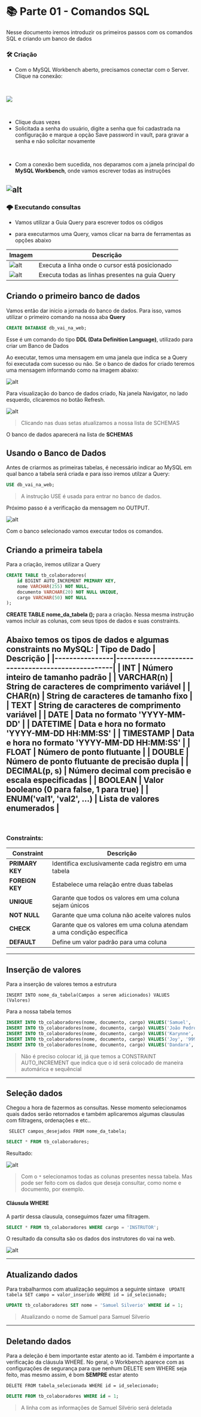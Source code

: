 # :books: Parte 01 - Comandos SQL

Nesse documento iremos introduzir os primeiros passos com os comandos SQL e criando um banco de dados


### :hammer_and_wrench: Criação 
- Com o MySQL Workbench aberto, precisamos conectar com o Server. Clique na conexão:
 <Br>

![](../assets/Imagem%20Instalações/48.png)

<br>

 - Clique duas vezes 
 - Solicitada a senha do usuário, digite a senha que foi cadastrada na configuração e marque a opção Save password in vault, para gravar a senha e não solicitar novamente
  
<br>

- Com a conexão bem sucedida, nos deparamos com a janela principal do **MySQL Workbench**, onde vamos escrever todas as instruções

![alt](../assets/BD/homeQueryGuide.png)
---

### 🌩️ Executando consultas
- Vamos utilizar a Guia Query para escrever todos os códigos


- para executarmos uma Query, vamos clicar na barra de ferramentas as opções abaixo
  
| Imagem | Descrição                                        |
|----------------|--------------------------------------------------|
|![alt](../assets/BD/oneLine.png)    | Executa a linha onde o cursor está posicionado                |
| ![alt](../assets/BD/allLine.png) | Executa todas as linhas presentes na guia Query     |

## Criando o primeiro banco de dados

Vamos então dar inicio a jornada do banco de dados. Para isso, vamos utilizar o primeiro comando na nossa aba **Query**

```SQL
CREATE DATABASE db_vai_na_web;
```

Esse é um comando do tipo **DDL (Data Definition Language)**, utilizado para criar um Banco de Dados

Ao executar, temos uma mensagem em uma janela que indica se a Query foi executada com sucesso ou não. Se o banco de dados for criado teremos uma mensagem informando como na imagem abaixo: 

![alt](../assets/BD/querySucess.png)

Para visualização do banco de dados criado, Na janela Navigator, no lado esquerdo, clicaremos no botão Refresh.

![alt](../assets/BD/navigator.png)

>Clicando nas duas setas atualizamos a nossa lista de SCHEMAS

O banco de dados aparecerá na lista de **SCHEMAS**

## Usando o Banco de Dados
Antes de criarmos as primeiras tabelas, é necessário indicar ao MySQL em qual banco a tabela será criada e para isso iremos utilzar a Query:

```SQL
USE db_vai_na_web;
``` 
> A instrução USE é usada para entrar no banco de dados.

Próximo passo é a verificação da mensagem no OUTPUT. 

![alt](../assets/BD/useDB.png)

Com o banco selecionado vamos executar todos os comandos.

## Criando a primeira tabela

Para a criação, iremos utilizar a Query

```SQL
CREATE TABLE tb_colaboradores(
    id BIGINT AUTO_INCREMENT PRIMARY KEY,
    nome VARCHAR(255) NOT NULL,
    documento VARCHAR(20) NOT NULL UNIQUE,
    cargo VARCHAR(50) NOT NULL
);
```
 **CREATE TABLE** **nome_da_tabela ();** para a criação. Nessa mesma instrução vamos incluir as colunas, com seus tipos de dados e suas constraints.

 Abaixo temos os **tipos de dados** e algumas **constraints** no MySQL:
 | Tipo de Dado   | Descrição                                        |
|----------------|--------------------------------------------------|
| **INT**        | Número inteiro de tamanho padrão                 |
| **VARCHAR(n)** | String de caracteres de comprimento variável     |
| **CHAR(n)**    | String de caracteres de tamanho fixo             |
| **TEXT**       | String de caracteres de comprimento variável     |
| **DATE**       | Data no formato 'YYYY-MM-DD'                     |
| **DATETIME**   | Data e hora no formato 'YYYY-MM-DD HH:MM:SS'     |
| **TIMESTAMP**  | Data e hora no formato 'YYYY-MM-DD HH:MM:SS'     |
| **FLOAT**      | Número de ponto flutuante                        |
| **DOUBLE**     | Número de ponto flutuante de precisão dupla      |
| **DECIMAL(p, s)** | Número decimal com precisão e escala especificadas |
| **BOOLEAN**    | Valor booleano (0 para false, 1 para true)       |
| **ENUM('val1', 'val2', ...)** | Lista de valores enumerados            |
---
<br>

### **Constraints**:
| Constraint          | Descrição                                             |
|---------------------|-------------------------------------------------------|
| **PRIMARY KEY**     | Identifica exclusivamente cada registro em uma tabela |
| **FOREIGN KEY**     | Estabelece uma relação entre duas tabelas            |
| **UNIQUE**          | Garante que todos os valores em uma coluna sejam únicos |
| **NOT NULL**        | Garante que uma coluna não aceite valores nulos      |
| **CHECK**           | Garante que os valores em uma coluna atendam a uma condição específica |
| **DEFAULT**         | Define um valor padrão para uma coluna               |

---

## Inserção de valores

Para a inserção de valores temos a estrutura

`INSERT INTO nome_da_tabela(Campos a serem adicionados) VALUES (Valores)`

Para a nossa tabela temos

```SQL
INSERT INTO tb_colaboradores(nome, documento, cargo) VALUES('Samuel', '111.222.333-44', 'INSTRUTOR');
INSERT INTO tb_colaboradores(nome, documento, cargo) VALUES('João Pedro', '222.111.444-12', 'INSTRUTOR');
INSERT INTO tb_colaboradores(nome, documento, cargo) VALUES('Karynne', '555.222.111-90', 'INSTRUTORA');
INSERT INTO tb_colaboradores(nome, documento, cargo) VALUES('Joy', '999.777.333-45', 'COORDENAÇÃO');
INSERT INTO tb_colaboradores(nome, documento, cargo) VALUES('Dandara', '888.667.333-19', 'COORDENAÇÃO');
```
> Não é preciso colocar id, já que temos a CONSTRAINT AUTO_INCREMENT que indica que o id será colocado de maneira automárica e sequêncial

---

## Seleção dados

Chegou a hora de fazermos as consultas. Nesse momento selecionamos quais dados serão retornados e também aplicaremos algumas clausulas com filtragens, ordenações e etc..

` SELECT campos_desejados FROM nome_da_tabela;`
```SQL
SELECT * FROM tb_colaboradores;
```
Resultado:

![alt](../assets/BD/selectDB.png)

>Com o `*` selecionamos todas as colunas presentes nessa tabela. Mas pode ser feito com os dados que deseja consultar, como nome e documento, por exemplo.  

#### Cláusula WHERE
 A partir dessa clausula, conseguimos fazer uma filtragem.

```SQL
SELECT * FROM tb_colaboradores WHERE cargo = 'INSTRUTOR';
```
O resultado da consulta são os dados dos instrutores do vai na web. 

![alt](../assets/BD/selectWWhere.png)

---

## Atualizando dados

Para trabalharmos com atualização seguimos a seguinte sintaxe
` UPDATE tabela SET campo = valor_inserido WHERE id = id_selecionado;`

```sql
UPDATE tb_colaboradores SET nome = 'Samuel Silverio' WHERE id = 1;
```
>Atualizando o nome de Samuel para Samuel Silverio

---

## Deletando dados

Para a deleção é bem importante estar atento ao id. Também é importante a verificação da cláusula WHERE. No geral, o Workbench aparece com as configurações de segurança para que nenhum DELETE sem WHERE seja feito, mas mesmo assim, é bom **SEMPRE** estar atento

`DELETE FROM tabela_selecionada WHERE id = id_selecionado;`

```SQL
DELETE FROM tb_colaboradores WHERE id = 1;
```
> A linha com as informações de Samuel Silvério será deletada